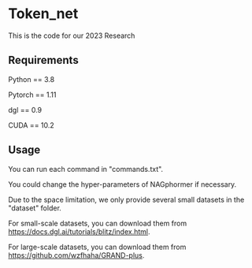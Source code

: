 # Token_net
This is the code for our 2023 Research

## Requirements
Python == 3.8

Pytorch == 1.11

dgl == 0.9

CUDA == 10.2


## Usage

You can run each command in "commands.txt".

You could change the hyper-parameters of NAGphormer if necessary.

Due to the space limitation, we only provide several small datasets in the "dataset" folder.

For small-scale datasets, you can download them from https://docs.dgl.ai/tutorials/blitz/index.html.

For large-scale datasets, you can download them from https://github.com/wzfhaha/GRAND-plus.

